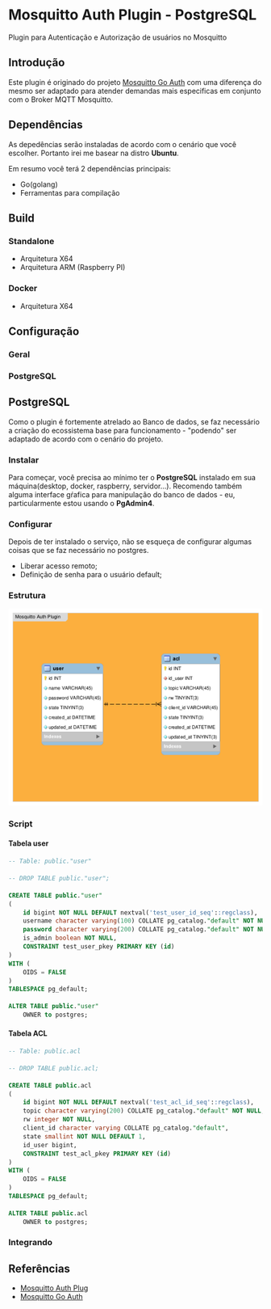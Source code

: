 # Mosquitto Auth Plugin - PostgreSQL

Plugin para Autenticação e Autorização de usuários no Mosquitto

## Introdução

Este plugin é originado do projeto [Mosquitto Go Auth](https://github.com/iegomez/mosquitto-go-auth) com uma diferença do mesmo ser adaptado para atender demandas mais especificas em conjunto com o Broker MQTT Mosquitto.

## Dependências

As depedências serão instaladas de acordo com o cenário que você escolher. Portanto irei me basear na distro **Ubuntu**.

Em resumo você terá 2 dependências principais: 

* Go(golang)
* Ferramentas para compilação

## Build

### Standalone

* Arquitetura X64
* Arquitetura ARM (Raspberry PI)

### Docker

* Arquitetura X64

## Configuração

### Geral

### PostgreSQL


## PostgreSQL

Como o plugin é fortemente atrelado ao Banco de dados, se faz necessário a criação do ecossistema base para funcionamento - "podendo" ser adaptado de acordo com o cenário do projeto.

### Instalar

Para começar, você precisa ao mínimo ter o **PostgreSQL** instalado em sua máquina(desktop, docker, raspberry, servidor...). Recomendo também alguma interface gŕafica para manipulação do banco de dados - eu, particularmente estou usando o **PgAdmin4**.

### Configurar

Depois de ter instalado o serviço, não se esqueça de configurar algumas coisas que se faz necessário no postgres.

* Liberar acesso remoto;
* Definição de senha para o usuário default;

### Estrutura

![img](https://raw.githubusercontent.com/douglaszuqueto/mosquitto-auth-plugin/master/.github/mosquitto-auth-plugin.png)

### Script

#### Tabela user

```sql
-- Table: public."user"

-- DROP TABLE public."user";

CREATE TABLE public."user"
(
    id bigint NOT NULL DEFAULT nextval('test_user_id_seq'::regclass),
    username character varying(100) COLLATE pg_catalog."default" NOT NULL,
    password character varying(200) COLLATE pg_catalog."default" NOT NULL,
    is_admin boolean NOT NULL,
    CONSTRAINT test_user_pkey PRIMARY KEY (id)
)
WITH (
    OIDS = FALSE
)
TABLESPACE pg_default;

ALTER TABLE public."user"
    OWNER to postgres;
```

#### Tabela ACL

```sql
-- Table: public.acl

-- DROP TABLE public.acl;

CREATE TABLE public.acl
(
    id bigint NOT NULL DEFAULT nextval('test_acl_id_seq'::regclass),
    topic character varying(200) COLLATE pg_catalog."default" NOT NULL,
    rw integer NOT NULL,
    client_id character varying COLLATE pg_catalog."default",
    state smallint NOT NULL DEFAULT 1,
    id_user bigint,
    CONSTRAINT test_acl_pkey PRIMARY KEY (id)
)
WITH (
    OIDS = FALSE
)
TABLESPACE pg_default;

ALTER TABLE public.acl
    OWNER to postgres;
```

### Integrando

## Referências

* [Mosquitto Auth Plug](https://github.com/jpmens/mosquitto-auth-plug)
* [Mosquitto Go Auth](https://github.com/iegomez/mosquitto-go-auth)
